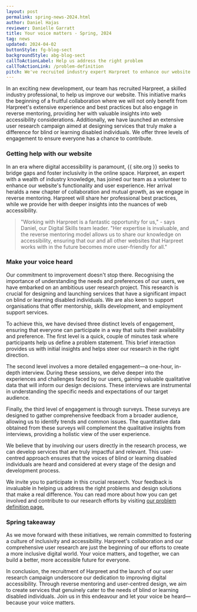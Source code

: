 ```yaml
---
layout: post
permalink: spring-news-2024.html
author: Daniel Hajas
reviewer: Danielle Garratt
title: Your voice matters - Spring, 2024
tag: news
updated: 2024-04-02
buttonStyle: fg-blog-sect
backgroundStyle: abg-blog-sect
callToActionLabel: Help us address the right problem
callToActionLink: /problem-definition
pitch: We've recruited industry expert Harpreet to enhance our website and launched a user research campaign to design impactful community services for blind or learning disabled individuals. Join us and make your voice heard!
---
```


In an exciting new development, our team has recruited Harpreet, a skilled industry professional, to help us improve our website. This initiative marks the beginning of a fruitful collaboration where we will not only benefit from Harpreet's extensive experience and best practices but also engage in reverse mentoring, providing her with valuable insights into web accessibility considerations. Additionally, we have launched an extensive user research campaign aimed at designing services that truly make a difference for blind or learning disabled individuals. We offer three levels of engagement to ensure everyone has a chance to contribute.
<!-- excerpt-end -->

### Getting help with our website

In an era where digital accessibility is paramount, {{ site.org }} seeks to bridge gaps and foster inclusivity in the online space. Harpreet, an expert with a wealth of industry knowledge, has joined our team as a volunteer to enhance our website's functionality and user experience. Her arrival heralds a new chapter of collaboration and mutual growth, as we engage in reverse mentoring. Harpreet will share her professional best practices, while we provide her with deeper insights into the nuances of web accessibility.

> "Working with Harpreet is a fantastic opportunity for us," - says Daniel, our Digital Skills team leader. "Her expertise is invaluable, and the reverse mentoring model allows us to share our knowledge on accessibility, ensuring that our and all other websites that Harpreet works with in the future becomes more user-friendly for all."

### Make your voice heard

Our commitment to improvement doesn't stop there. Recognising the importance of understanding the needs and preferences of our users, we have embarked on an ambitious user research project. This research is crucial for designing and launching services that have a significant impact on blind or learning disabled individuals. We are also keen to support organisations that offer mentorship, skills development, and employment support services.

To achieve this, we have devised three distinct levels of engagement, ensuring that everyone can participate in a way that suits their availability and preference. 
The first level is a quick, couple of minutes task where participants help us define a problem statement. This brief interaction provides us with initial insights and helps steer our research in the right direction.

The second level involves a more detailed engagement—a one-hour, in-depth interview. During these sessions, we delve deeper into the experiences and challenges faced by our users, gaining valuable qualitative data that will inform our design decisions. These interviews are instrumental in understanding the specific needs and expectations of our target audience.

Finally, the third level of engagement is through surveys. These surveys are designed to gather comprehensive feedback from a broader audience, allowing us to identify trends and common issues. The quantitative data obtained from these surveys will complement the qualitative insights from interviews, providing a holistic view of the user experience.

We believe that by involving our users directly in the research process, we can develop services that are truly impactful and relevant. This user-centred approach ensures that the voices of blind or learning disabled individuals are heard and considered at every stage of the design and development process.

We invite you to participate in this crucial research. Your feedback is invaluable in helping us address the right problems and design solutions that make a real difference. You can read more about how you can get involved and contribute to our research efforts by visiting [our problem definition page.](https://project27skills.com/problem-definition)

### Spring takeaway

As we move forward with these initiatives, we remain committed to fostering a culture of inclusivity and accessibility. Harpreet's collaboration and our comprehensive user research are just the beginning of our efforts to create a more inclusive digital world. Your voice matters, and together, we can build a better, more accessible future for everyone.

In conclusion, the recruitment of Harpreet and the launch of our user research campaign underscore our dedication to improving digital accessibility. Through reverse mentoring and user-centred design, we aim to create services that genuinely cater to the needs of blind or learning disabled individuals. Join us in this endeavour and let your voice be heard—because your voice matters.